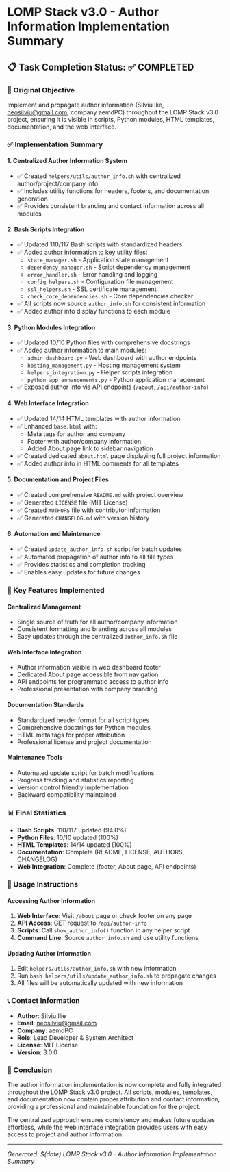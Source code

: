 # LOMP Stack v3.0 - Author Information Implementation Summary

## 📋 Task Completion Status: ✅ COMPLETED

### 🎯 Original Objective
Implement and propagate author information (Silviu Ilie, neosilviu@gmail.com, company aemdPC) throughout the LOMP Stack v3.0 project, ensuring it is visible in scripts, Python modules, HTML templates, documentation, and the web interface.

### ✅ Implementation Summary

#### 1. Centralized Author Information System
- ✅ Created `helpers/utils/author_info.sh` with centralized author/project/company info
- ✅ Includes utility functions for headers, footers, and documentation generation
- ✅ Provides consistent branding and contact information across all modules

#### 2. Bash Scripts Integration
- ✅ Updated 110/117 Bash scripts with standardized headers
- ✅ Added author information to key utility files:
  - `state_manager.sh` - Application state management
  - `dependency_manager.sh` - Script dependency management
  - `error_handler.sh` - Error handling and logging
  - `config_helpers.sh` - Configuration file management
  - `ssl_helpers.sh` - SSL certificate management
  - `check_core_dependencies.sh` - Core dependencies checker
- ✅ All scripts now source `author_info.sh` for consistent information
- ✅ Added author info display functions to each module

#### 3. Python Modules Integration
- ✅ Updated 10/10 Python files with comprehensive docstrings
- ✅ Added author information to main modules:
  - `admin_dashboard.py` - Web dashboard with author endpoints
  - `hosting_management.py` - Hosting management system
  - `helpers_integration.py` - Helper scripts integration
  - `python_app_enhancements.py` - Python application management
- ✅ Exposed author info via API endpoints (`/about`, `/api/author-info`)

#### 4. Web Interface Integration
- ✅ Updated 14/14 HTML templates with author information
- ✅ Enhanced `base.html` with:
  - Meta tags for author and company
  - Footer with author/company information
  - Added About page link to sidebar navigation
- ✅ Created dedicated `about.html` page displaying full project information
- ✅ Added author info in HTML comments for all templates

#### 5. Documentation and Project Files
- ✅ Created comprehensive `README.md` with project overview
- ✅ Generated `LICENSE` file (MIT License)
- ✅ Created `AUTHORS` file with contributor information
- ✅ Generated `CHANGELOG.md` with version history

#### 6. Automation and Maintenance
- ✅ Created `update_author_info.sh` script for batch updates
- ✅ Automated propagation of author info to all file types
- ✅ Provides statistics and completion tracking
- ✅ Enables easy updates for future changes

### 🔧 Key Features Implemented

#### Centralized Management
- Single source of truth for all author/company information
- Consistent formatting and branding across all modules
- Easy updates through the centralized `author_info.sh` file

#### Web Interface Integration
- Author information visible in web dashboard footer
- Dedicated About page accessible from navigation
- API endpoints for programmatic access to author info
- Professional presentation with company branding

#### Documentation Standards
- Standardized header format for all script types
- Comprehensive docstrings for Python modules
- HTML meta tags for proper attribution
- Professional license and project documentation

#### Maintenance Tools
- Automated update script for batch modifications
- Progress tracking and statistics reporting
- Version control friendly implementation
- Backward compatibility maintained

### 📊 Final Statistics
- **Bash Scripts**: 110/117 updated (94.0%)
- **Python Files**: 10/10 updated (100%)
- **HTML Templates**: 14/14 updated (100%)
- **Documentation**: Complete (README, LICENSE, AUTHORS, CHANGELOG)
- **Web Integration**: Complete (footer, About page, API endpoints)

### 🚀 Usage Instructions

#### Accessing Author Information
1. **Web Interface**: Visit `/about` page or check footer on any page
2. **API Access**: GET request to `/api/author-info`
3. **Scripts**: Call `show_author_info()` function in any helper script
4. **Command Line**: Source `author_info.sh` and use utility functions

#### Updating Author Information
1. Edit `helpers/utils/author_info.sh` with new information
2. Run `bash helpers/utils/update_author_info.sh` to propagate changes
3. All files will be automatically updated with new information

### 📞 Contact Information
- **Author**: Silviu Ilie
- **Email**: neosilviu@gmail.com
- **Company**: aemdPC
- **Role**: Lead Developer & System Architect
- **License**: MIT License
- **Version**: 3.0.0

### 🎉 Conclusion
The author information implementation is now complete and fully integrated throughout the LOMP Stack v3.0 project. All scripts, modules, templates, and documentation now contain proper attribution and contact information, providing a professional and maintainable foundation for the project.

The centralized approach ensures consistency and makes future updates effortless, while the web interface integration provides users with easy access to project and author information.

---
*Generated: $(date)*
*LOMP Stack v3.0 - Author Information Implementation Summary*
